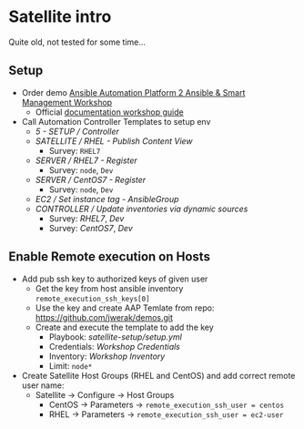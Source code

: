 # Satellite intro

Quite old, not tested for some time...

## Setup

- Order demo [Ansible Automation Platform 2 Ansible & Smart Management Workshop](https://demo.redhat.com/catalog?item=babylon-catalog-prod/ansiblebu.aap2-workshop-smart-mgmt.prod&utm_source=webapp&utm_medium=share-link)
  - Official [documentation workshop guide](https://aap2.demoredhat.com/exercises/ansible_smart_mgmt/0-setup/)
- Call Automation Controller Templates to setup env
  - *5 - SETUP / Controller*
  - *SATELLITE / RHEL - Publish Content View*
    - Survey: `RHEL7`
  - *SERVER / RHEL7 - Register*
    - Survey: `node`, `Dev`
  - *SERVER / CentOS7 - Register*
    - Survey: `node`, `Dev`
  - *EC2 / Set instance tag - AnsibleGroup*
  - *CONTROLLER / Update inventories via dynamic sources*
    - Survey: *RHEL7*, *Dev*
    - Survey: *CentOS7*, *Dev*

## Enable Remote execution on Hosts

- Add pub ssh key to authorized keys of given user
  - Get the key from host ansible inventory `remote_execution_ssh_keys[0]`
  - Use the key and create AAP Temlate from repo: https://github.com/jwerak/demos.git
  - Create and execute the template to add the key
    - Playbook: *satellite-setup/setup.yml*
    - Credentials: *Workshop Credentials*
    - Inventory: *Workshop Inventory*
    - Limit: `node*`
- Create Satellite Host Groups (RHEL and CentOS) and add correct remote user name:
  -  Satellite -> Configure -> Host Groups
     -  CentOS  -> Parameters -> `remote_execution_ssh_user = centos`
     -  RHEL    -> Parameters -> `remote_execution_ssh_user = ec2-user`
